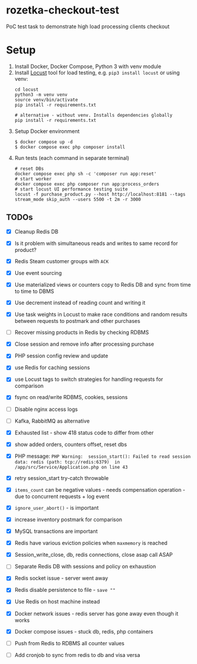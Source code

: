 # rozetka-checkout-test
PoC test task to demonstrate high load processing clients checkout

# Setup
1. Install Docker, Docker Compose, Python 3 with venv module
2. Install [Locust](https://github.com/locustio/locust) tool for load testing, e.g. `pip3 install locust` 
   or using venv:
   ```shell
   cd locust
   python3 -m venv venv
   source venv/bin/activate
   pip install -r requirements.txt
   
   # alternative - without venv. Installs dependencies globally
   pip install -r requirements.txt
   ```
3. Setup Docker environment
   ```shell
   $ docker compose up -d
   $ docker compose exec php composer install 
   ```
4. Run tests (each command in separate terminal)
   ```shell
   # reset DBs
   docker compose exec php sh -c 'composer run app:reset'
   # start worker
   docker compose exec php composer run app:process_orders
   # start locust UI performance testing suite
   locust -f purchase_product.py --host http://localhost:8181 --tags stream_mode skip_auth --users 5500 -t 2m -r 3000
   ```

## TODOs
- [X] Cleanup Redis DB
- [x] Is it problem with simultaneous reads and writes to same record for product?
- [x] Redis Steam customer groups with `ACK`
- [x] Use event sourcing
- [x] Use materialized views or counters copy to Redis DB and sync from time to time to DBMS
- [x] Use decrement instead of reading count and writing it
- [x] Use task weights in Locust to make race conditions and random results between requests to postmark and other purchases
- [ ] Recover missing products in Redis by checking RDBMS
- [x] Close session and remove info after processing purchase
- [x] PHP session config review and update
- [x] use Redis for caching sessions
- [x] use Locust tags to switch strategies for handling requests for comparison
- [x] fsync on read/write RDBMS, cookies, sessions
- [ ] Disable nginx access logs
- [ ] Kafka, RabbitMQ as alternative
- [x] Exhausted list - show 418 status code to differ from other
- [x] show added orders, counters offset, reset dbs
- [x] PHP message: `PHP Warning:  session_start(): Failed to read session data: redis (path: tcp://redis:6379) 
      in /app/src/Service/Application.php on line 43`
- [x] retry session_start try-catch throwable
- [x] `items_count` can be negative values - needs compensation operation - due to concurrent requests + log event
- [x] `ignore_user_abort()` - is important
- [x] increase inventory postmark for comparison
- [x] MySQL transactions are important
- [x] Redis have various eviction policies when `maxmemory` is reached
- [x] Session_write_close, db, redis connections, close asap call ASAP
- [ ] Separate Redis DB with sessions and policy on exhaustion
- [x] Redis socket issue - server went away
- [x] Redis disable persistence to file - `save ""`
- [x] Use Redis on host machine instead
- [x] Docker network issues - redis server has gone away even though it works
- [x] Docker compose issues - stuck db, redis, php containers
- [ ] Push from Redis to RDBMS all counter values
- [ ] Add cronjob to sync from redis to db and visa versa

